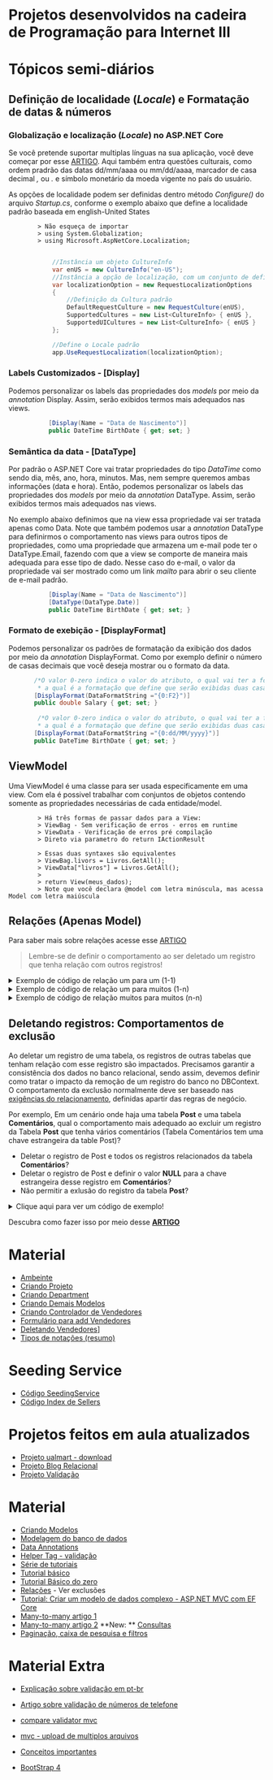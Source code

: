 # Projetos desenvolvidos na cadeira de Programação para Internet III

# Tópicos semi-diários
## Definição de localidade (_Locale_) e Formatação de datas & números
### Globalização e localização (_Locale_) no ASP.NET Core
Se você pretende suportar multiplas línguas na sua aplicação, você deve começar por esse [ARTIGO](https://docs.microsoft.com/pt-br/aspnet/core/fundamentals/localization?view=aspnetcore-2.2). Aqui também entra questões culturais, como ordem pradrão das datas dd/mm/aaaa ou mm/dd/aaaa, marcador de casa decimal _,_ ou _._ e símbolo monetário da moeda vigente no país do usuário.

As opções de localidade podem ser definidas dentro método _Configure()_ do arquivo _Startup.cs_, 
conforme o exemplo abaixo que define a localidade padrão baseada em english-United States

            > Não esqueça de importar
            > using System.Globalization;
            > using Microsoft.AspNetCore.Localization;

```cs

            //Instância um objeto CultureInfo
            var enUS = new CultureInfo("en-US");
            //Instância a opção de localização, com um conjunto de definições
            var localizationOption = new RequestLocalizationOptions
            {
                //Definição da Cultura padrão
                DefaultRequestCulture = new RequestCulture(enUS),
                SupportedCultures = new List<CultureInfo> { enUS },
                SupportedUICultures = new List<CultureInfo> { enUS }
            };

            //Define o Locale padrão
            app.UseRequestLocalization(localizationOption);
```

### Labels Customizados - [Display]
 
 Podemos personalizar os labels das propriedades dos _models_ por meio da _annotation_ Display. 
 Assim, serão exibidos termos mais adequados nas views.
 
 ```cs
            [Display(Name = "Data de Nascimento")]
            public DateTime BirthDate { get; set; }
 ```
 
### Semântica da data - [DataType]

Por padrão o ASP.NET Core vai tratar propriedades do tipo _DataTime_ como sendo dia, mês, ano, hora, minutos.
Mas, nem sempre queremos ambas informações (data e hora).
Então, podemos personalizar os labels das propriedades dos _models_ por meio da _annotation_ DataType. 
Assim, serão exibidos termos mais adequados nas views.

No exemplo abaixo definimos que na view essa propriedade vai ser tratada apenas como Data.
Note que também podemos usar a _annotation_ DataType para definirmos o comportamento nas views para outros 
tipos de propriedades, como uma propriedade que armazena um e-mail pode ter o DataType.Email, fazendo com que 
a view se comporte de maneira mais adequada para esse tipo de dado. Nesse caso do e-mail, o valor da propriedade 
vai ser mostrado como um link _mailto_ para abrir o seu cliente de e-mail padrão.
 
 ```cs
            [Display(Name = "Data de Nascimento")]
            [DataType(DataType.Date)]
            public DateTime BirthDate { get; set; }
 ```
 
 ### Formato de exebição - [DisplayFormat]
Podemos personalizar os padrões de formatação da exibição dos dados por meio da _annotation_ DisplayFormat. 
Como por exemplo definir o número de casas decimais que você deseja mostrar ou o formato da data.

 ```cs
        /*O valor 0-zero indica o valor do atributo, o qual vai ter a formatação F2, 
         * a qual é a formatação que define que serão exibidas duas casas decimais*/
        [DisplayFormat(DataFormatString ="{0:F2}")]
        public double Salary { get; set; }
        
         /*O valor 0-zero indica o valor do atributo, o qual vai ter a formatação dia, mês e ano, 
         * a qual é a formatação que define que serão exibidas duas casas decimais*/
        [DisplayFormat(DataFormatString ="{0:dd/MM/yyyy}")]
        public DateTime BirthDate { get; set; }
 ```

## ViewModel

Uma ViewModel é uma classe para ser usada especificamente em uma view. 
Com ela é possivel trabalhar com conjuntos de objetos contendo somente as propriedades necessárias de cada entidade/model.

            > Há três formas de passar dados para a View:
            > ViewBag - Sem verificação de erros - erros em runtime
            > ViewData - Verificação de erros pré compilação
            > Direto via parametro do return IActionResult
            
            > Essas duas syntaxes são equivalentes
            > ViewBag.livors = Livros.GetAll();
            > ViewData["livros"] = Livros.GetAll();
            >
            > return View(meus_dados);
            > Note que você declara @model com letra minúscula, mas acessa Model com letra maiúscula
 
## Relações (Apenas Model)

Para saber mais sobre relações acesse esse [ARTIGO](https://docs.microsoft.com/pt-br/ef/core/modeling/relationships)

 > Lembre-se de definir o comportamento ao ser deletado um registro que tenha relação com outros registros!

<details>

<summary>Exemplo de código de relação um para um (1-1)</summary> 

```cs

public class Blog
{
    public int BlogId { get; set; }
    public string Url { get; set; }
    
    public Post Post { get; set; }
}

public class Post
{
    public int PostId { get; set; }
    public string Title { get; set; }
    public string Content { get; set; }

    public Blog Blog { get; set; }
}

```

</details>

<details>
<summary>Exemplo de código de relação um para muitos (1-n)</summary> 
 
```cs

 class MyContext : DbContext
{
    public DbSet<Blog> Blogs { get; set; }
    public DbSet<BlogImage> BlogImages { get; set; }

    protected override void OnModelCreating(ModelBuilder modelBuilder)
    {
        modelBuilder.Entity<Blog>()
            .HasOne(p => p.BlogImage)
            .WithOne(i => i.Blog)
            .HasForeignKey<BlogImage>(b => b.BlogForeignKey);
    }
}

public class Blog
{
    public int BlogId { get; set; }
    public string Url { get; set; }

    public BlogImage BlogImage { get; set; }
}

public class BlogImage
{
    public int BlogImageId { get; set; }
    public byte[] Image { get; set; }
    public string Caption { get; set; }

    public int BlogForeignKey { get; set; }
    public Blog Blog { get; set; }
}

```
</details>

<details>
<summary>Exemplo de código de relação muitos para muitos (n-n)</summary> 
 
```cs

 class MyContext : DbContext
{
    public DbSet<Post> Posts { get; set; }
    public DbSet<Tag> Tags { get; set; }

    protected override void OnModelCreating(ModelBuilder modelBuilder)
    {
        modelBuilder.Entity<PostTag>()
            .HasKey(pt => new { pt.PostId, pt.TagId });

        modelBuilder.Entity<PostTag>()
            .HasOne(pt => pt.Post)
            .WithMany(p => p.PostTags)
            .HasForeignKey(pt => pt.PostId);

        modelBuilder.Entity<PostTag>()
            .HasOne(pt => pt.Tag)
            .WithMany(t => t.PostTags)
            .HasForeignKey(pt => pt.TagId);
    }
}

public class Post
{
    public int PostId { get; set; }
    public string Title { get; set; }
    public string Content { get; set; }

    public List<PostTag> PostTags { get; set; }
}

public class Tag
{
    public string TagId { get; set; }

    public List<PostTag> PostTags { get; set; }
}

public class PostTag
{
    public int PostId { get; set; }
    public Post Post { get; set; }

    public string TagId { get; set; }
    public Tag Tag { get; set; }
}

```
</details>


## Deletando registros: Comportamentos de exclusão
Ao deletar um registro de uma tabela, os registros de outras tabelas que tenham relação com esse registro são impactados.
Precisamos garantir a consistência dos dados no banco relacional, sendo assim, devemos definir como tratar o impacto da remoção de um registro do banco no DBContext. O comportamento da exclusão normalmente deve ser baseado nas [exigências do relacionamento](https://docs.microsoft.com/pt-br/ef/core/modeling/relationships#required-and-optional-relationships), definidas apartir das regras de negócio.

Por exemplo,
Em um cenário onde haja uma tabela **Post** e uma tabela **Comentários**, qual o comportamento mais adequado ao excluir um registro da Tabela **Post** que tenha vários comentários (Tabela Comentários tem uma chave estrangeira da table Post)?

 - Deletar o registro de Post e todos os registros relacionados da tabela  **Comentários**?
 - Deletar o registro de Post e definir o valor **NULL** para a chave estrangeira desse registro em **Comentários**?
 - Não permitir a exlusão do registro da tabela **Post**?

<details>

<summary> Clique aqui para ver um código de exemplo! </summary> 

Você também pode fazer download do código [aqui](#)

```cs
    public class Author
    {
        public int AuthorId { get; set; }
        public string Name { get; set; }

        public List<Post> Posts { get; set; } = new List<Post>();
    }
```

```cs
  public class Comment
    {
        public int CommentId { get; set; }
        public string Content { get; set; }

        /*a exclamação após a palavra int indica que esse campo é opcional,
         sendo assim, podemos apagar o post em que esse comentário foi feito grandes impactos. 
         Nesse caso, os comentários ficariam orfãos, não tendo relação com nenhuma postagem.*/
        public int? PostId { get; set; }
        public Post Post { get; set; }
    }
```

```cs
 public class Post
    {
        public int PostId { get; set; }
        public string Title { get; set; }
        public string Content { get; set; }

        /*Relação entre a postagem e seu autor.
        O campo AuthorId torna-se obrigatório por padrão, 
        afinal o framework entende que ele é uma chave estrangeira,
         sendo assim, até podemos apagar o autor de uma postagem, porém isso terá um impacto nas 
         postagens feitas pelo autor. 
         Nesse caso, poderiamos deletar as postagens do autor ou definir o campo AuthorId como NULL,
         já que o mesmo é um campo obrigatório*/
        public int AuthorId { get; set; }
        public Author Author { get; set; }

        public List<Comment> Comments { get; set; } = new List<Comment>();
    }
```

Aproveite o exemplo para alterar o comportamento de delete e testar.

```cs
/*Arquivo DBContext*/
 protected override void OnModelCreating(ModelBuilder modelBuilder)
        {
            /*Uma postagem tem um autor, o qual tem várias postagens*/
            modelBuilder.Entity<Post>()
                .HasOne(p => p.Author)
                .WithMany(b => b.Posts)
                .OnDelete(DeleteBehavior.Cascade); /*Comportamento ao deletar uma postagem*/

            /*Uma postagem vários comentários, os quais são de/pertencem à apenas uma postagem*/
            modelBuilder.Entity<Post>()
                .HasMany(c => c.Comments)
                .WithOne(p => p.Post)
                .OnDelete(DeleteBehavior.ClientSetNull);/*Comportamento ao deletar uma postagem*/

            /*Uma autor tem vários posts, os quais são de/pertencem à apenas um autor*/
            modelBuilder.Entity<Author>()
                .HasMany(p => p.Posts)
                .WithOne(a => a.Author)
                .OnDelete(DeleteBehavior.Cascade);/*Comportamento ao deletar autor*/
        }

```
</details>

Descubra como fazer isso por meio desse **[ARTIGO](https://docs.microsoft.com/pt-br/ef/core/saving/cascade-delete)**

# Material 
 - [Ambeinte](aspnetcoremvc/ambiente.md)
 - [Criando Projeto](aspnetcoremvc/criandoprojeto.md)
 - [Criando Department](aspnetcoremvc/department.md)
 - [Criando Demais Modelos](aspnetcoremvc/criandomodels.md) 
 - [Criando Controlador de Vendedores](aspnetcoremvc/controladores-seller.md)
 - [Formulário para add Vendedores](aspnetcoremvc/formulario-criacao-seller.md)
 - [Deletando Vendedores](aspnetcoremvc/deletando-seller.md)]
 - [Tipos de notações (resumo)](https://github.com/romuloreis/P4I/blob/master/aspnetcoremvc/annotations.md)
 
 
 # Seeding Service
  - [Código SeedingService](aspnetcoremvc/seedingservice.md)
  - [Código Index de Sellers](https://github.com/romuloreis/P4I/blob/master/aspnetcoremvc/notas-aula.md)
  
  # Projetos feitos em aula atualizados
   - [Projeto ualmart - download](https://github.com/romuloreis/P4I/blob/master/aspnetcoremvc/ualmart.zip)
   - [Projeto Blog Relacional](https://github.com/romuloreis/P4I/blob/master/aspnetcoremvc/SuperBlogRelacional.zip)
   - [Projeto Validação](https://github.com/romuloreis/P4I/blob/master/aspnetcoremvc/ValidationApplication.zip)
   
   
   # Material
   
   - [Criando Modelos](https://docs.microsoft.com/pt-br/ef/core/modeling/)
   - [Modelagem do banco de dados](https://docs.microsoft.com/pt-br/ef/core/modeling/relational/)
   - [Data Annotations](https://docs.microsoft.com/pt-br/ef/ef6/modeling/code-first/data-annotations)
   - [Helper Tag - validação](https://docs.microsoft.com/pt-br/aspnet/core/mvc/views/working-with-forms?view=aspnetcore-3.0#the-validation-summary-tag-helper)
   - [Série de tutoriais](https://docs.microsoft.com/pt-br/aspnet/core/data/ef-mvc/?view=aspnetcore-2.2)
   - [Tutorial básico](https://docs.microsoft.com/pt-br/ef/core/get-started/aspnetcore/new-db?tabs=visual-studio)
   - [Tutorial Básico do zero](https://docs.microsoft.com/pt-br/aspnet/core/tutorials/first-mvc-app/start-mvc?view=aspnetcore-2.2&tabs=visual-studio)
   - [Relações](https://docs.microsoft.com/pt-br/ef/core/modeling/relationships) - Ver exclusões
   - [Tutorial: Criar um modelo de dados complexo - ASP.NET MVC com EF Core](https://docs.microsoft.com/pt-br/aspnet/core/data/ef-mvc/complex-data-model?view=aspnetcore-2.2)
   - [Many-to-many artigo 1](https://www.codeproject.com/Articles/702890/MVC-Entity-Framework-and-Many-to-Many-Relation)
   - [Many-to-many artigo 2](https://www.learnentityframeworkcore.com/configuration/many-to-many-relationship-configuration)
   **New: ** [Consultas](https://docs.microsoft.com/pt-br/ef/core/querying/)
   - [Paginação, caixa de pesquisa e filtros](https://docs.microsoft.com/pt-br/aspnet/core/data/ef-mvc/sort-filter-page?view=aspnetcore-2.2)
   
   # Material Extra
   
  - [Explicação sobre validação em pt-br](https://docs.microsoft.com/pt-br/aspnet/core/mvc/models/validation?view=aspnetcore-2.1)
  - [Artigo sobre validação de números de telefone](https://sensibledev.com/phone-number-validation-in-asp-net/)
  - [compare validator mvc](https://sensibledev.com/compare-validator-in-mvc/)
  - [mvc - upload de multiplos arquivos](https://sensibledev.com/mvc-multiple-file-upload/)
  
  - [Conceitos importantes](https://sensibledev.com/entity-framework-interview-questions/)
  - [BootStrap 4](https://sensibledev.com/mvc-bootstrap-form-example/)
  
  

